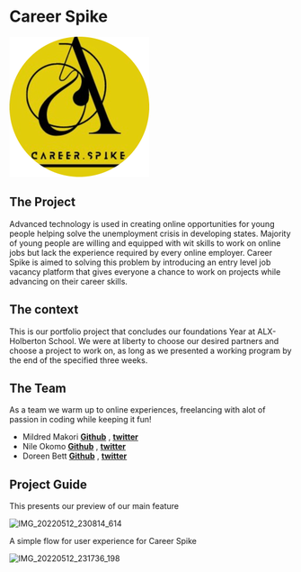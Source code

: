 # Career Spike

![Career Spike Logo](https://github.com/kwamboka1/Career-Spike/blob/main/assets/img/spike-logo-mod.png)

## The Project

Advanced technology is used in creating online opportunities for young people helping solve the unemployment crisis in developing 
states. Majority of young people are willing and equipped with
wit skills to work on online jobs but lack the experience required by every online employer. Career Spike is aimed to solving this problem by introducing an entry level job vacancy platform that gives everyone a chance to work on projects while advancing on their career skills.

## The context

This is our portfolio project that concludes our foundations Year at ALX-Holberton School. We were at liberty to choose our desired partners and choose a project to work on, as long as we presented a working program by the end of the specified three weeks.
## The Team
As a team we warm up to online experiences, freelancing with alot of passion in coding while keeping it fun!

  * Mildred Makori **[Github](https://github.com/kwamboka1)** , **[twitter](https://twitter.com/makori_mildred)**
  * Nile Okomo **[Github](https://github.com/beingnile)** , **[twitter](https://twitter.com/beingnile)**
  * Doreen Bett **[Github](https://github.com/doreenbett)** , **[twitter](https://twitter.com/doreenbett)**

## Project Guide

This presents our preview of our main feature

![IMG_20220512_230814_614](https://user-images.githubusercontent.com/88307192/168160063-0f58e7c7-c4cc-46f5-99b0-8d212813894f.JPG)

A simple flow for user experience for Career Spike

![IMG_20220512_231736_198](https://user-images.githubusercontent.com/88307192/168161038-ea8686a9-4b5c-46d0-a076-7ce536c5ea53.JPG)




